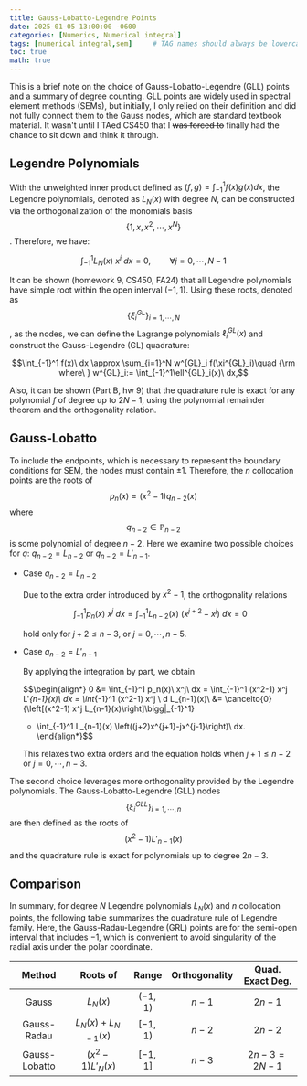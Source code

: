 ```yaml
---
title: Gauss-Lobatto-Legendre Points
date: 2025-01-05 13:00:00 -0600
categories: [Numerics, Numerical integral]
tags: [numerical integral,sem]     # TAG names should always be lowercase
toc: true
math: true
---
```


This is a brief note on the choice of Gauss-Lobatto-Legendre (GLL) points and
a summary of degree counting. GLL points are widely used in spectral element methods
(SEMs), but initially, I only relied on their definition and did not fully connect
them to the Gauss nodes, which are standard textbook material.
It wasn't until I TAed CS450 that I ~~was forced to~~ finally had the chance to
sit down and think it through.


## Legendre Polynomials

With the unweighted inner product defined as $(f,g)=\int_{-1}^1 f(x)g(x)dx$,
the Legendre polynomials, denoted as $L_N(x)$ with degree $N$, can be constructed
via the orthogonalization of the monomials basis $$\{1,x,x^2,\cdots,x^N\}$$.
Therefore, we have:

$$\int_{-1}^1L_N(x)\ x^j\ dx = 0, \quad\quad\forall j=0,\cdots,N-1$$

It can be shown (homework 9, CS450, FA24) that all Legendre polynomials have simple
root within the open interval $(-1,1)$. Using these roots, denoted as
$$\{\xi^{GL}_i\}_{i=1,\cdots,N}$$, as the nodes, we can define the Lagrange
polynomials $\ell^{GL}_i(x)$ and construct the Gauss-Legendre (GL) quadrature:

$$\int_{-1}^1 f(x)\ dx \approx \sum_{i=1}^N w^{GL}_i f(\xi^{GL}_i)\quad
{\rm where\ } w^{GL}_i:= \int_{-1}^1\ell^{GL}_i(x)\ dx,$$

Also, it can be shown (Part B, hw 9) that the quadrature rule is exact for any
polynomial $f$ of degree up to $2N-1$, using the polynomial remainder theorem
and the orthogonality relation. 


## Gauss-Lobatto

To include the endpoints, which is necessary to represent the boundary conditions
for SEM, the nodes must contain $\pm 1$. Therefore, the $n$ collocation points
are the roots of $$p_n(x) = (x^2-1)q_{n-2}(x)$$ where $$q_{n-2}\in\mathbb{P}_{n-2}$$ is some
polynomial of degree $n-2$. Here we examine two possible choices for $q$:
$q_{n-2}=L_{n-2}$ or $q_{n-2}=L'_{n-1}$.

- Case $q_{n-2}=L_{n-2}$

  Due to the extra order introduced by $x^2-1$, the orthogonality relations

  $$\int_{-1}^1 p_n(x)\ x^j\ dx = \int_{-1}^1 L_{n-2}(x)\ (x^{j+2}-x^j)\ dx = 0$$

  hold only for $j+2\leq n-3$, or $j=0,\cdots,n-5$.
  

- Case $q_{n-2}=L'_{n-1}$

  By applying the integration by part, we obtain

  $$\begin{align*}
  0 &= \int_{-1}^1 p_n(x)\ x^j\ dx = \int_{-1}^1 (x^2-1) x^j L'_{n-1}(x)\ dx
  = \int_{-1}^1 (x^2-1) x^j \ d L_{n-1}(x)\\
  &= \cancelto{0}{\left[(x^2-1) x^j L_{n-1}(x)\right]\bigg|_{-1}^1}
  - \int_{-1}^1 L_{n-1}(x) \left((j+2)x^{j+1}-jx^{j-1}\right)\ dx.
  \end{align*}$$

  This relaxes two extra orders and the equation holds when $j+1\leq n-2$ or
  $j=0,\cdots, n-3$.

The second choice leverages more orthogonality provided by the Legendre polynomials.
The Gauss-Lobatto-Legendre (GLL) nodes $$\{\xi^{GLL}_i\}_{i=1,\cdots,n}$$ are then
defined as the roots of $$(x^2-1)L'_{n-1}(x)$$ and the quadrature rule is exact
for polynomials up to degree $2n-3$.


## Comparison

In summary, for degree $N$ Legendre polynomials $L_N(x)$ and $n$ collocation points,
the following table summarizes the quadrature rule of Legendre family.
Here, the Gauss-Radau-Legendre (GRL) points are for the semi-open interval that
includes $-1$, which is convenient to avoid singularity of the radial axis under
the polar coordinate.

| Method | Roots of | Range | Orthogonality | Quad. Exact Deg. |
|:---:|:---:|:---:|:---:|:---:|
| Gauss          | $L_N(x)$           | $(-1,1)$ | $n-1$ | $2n-1$        |
| Gauss-Radau    | $L_N(x)+L_{N-1}(x)$| $[-1,1)$ | $n-2$ | $2n-2$        |
| Gauss-Lobatto  | $(x^2-1)L'_N(x)$   | $[-1,1]$ | $n-3$ | $2n-3 = 2N-1$ |


